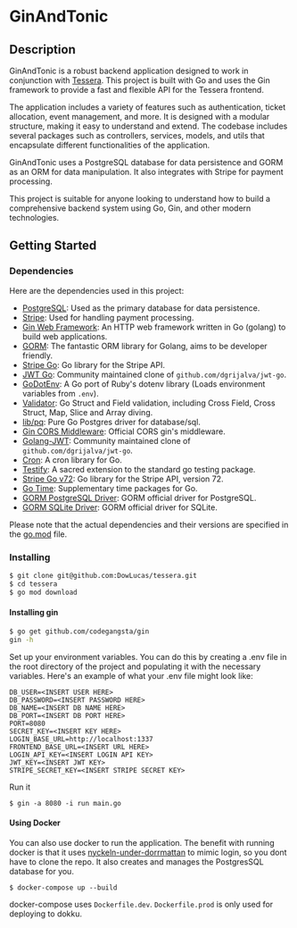 # GinAndTonic

## Description

GinAndTonic is a robust backend application designed to work in conjunction with [Tessera](https://github.com/DowLucas/tessera). This project is built with Go and uses the Gin framework to provide a fast and flexible API for the Tessera frontend.

The application includes a variety of features such as authentication, ticket allocation, event management, and more. It is designed with a modular structure, making it easy to understand and extend. The codebase includes several packages such as controllers, services, models, and utils that encapsulate different functionalities of the application.

GinAndTonic uses a PostgreSQL database for data persistence and GORM as an ORM for data manipulation. It also integrates with Stripe for payment processing.

This project is suitable for anyone looking to understand how to build a comprehensive backend system using Go, Gin, and other modern technologies.

## Getting Started

### Dependencies

Here are the dependencies used in this project:

- [PostgreSQL](https://www.postgresql.org/): Used as the primary database for data persistence.
- [Stripe](https://stripe.com/): Used for handling payment processing.
- [Gin Web Framework](https://github.com/gin-gonic/gin): An HTTP web framework written in Go (golang) to build web applications.
- [GORM](https://gorm.io/gorm): The fantastic ORM library for Golang, aims to be developer friendly.
- [Stripe Go](https://github.com/stripe/stripe-go): Go library for the Stripe API.
- [JWT Go](https://github.com/golang-jwt/jwt): Community maintained clone of `github.com/dgrijalva/jwt-go`.
- [GoDotEnv](https://github.com/joho/godotenv): A Go port of Ruby's dotenv library (Loads environment variables from `.env`).
- [Validator](https://github.com/go-playground/validator): Go Struct and Field validation, including Cross Field, Cross Struct, Map, Slice and Array diving.
- [lib/pq](https://github.com/lib/pq): Pure Go Postgres driver for database/sql.
- [Gin CORS Middleware](https://github.com/gin-contrib/cors): Official CORS gin's middleware.
- [Golang-JWT](https://github.com/golang-jwt/jwt): Community maintained clone of `github.com/dgrijalva/jwt-go`.
- [Cron](https://github.com/robfig/cron): A cron library for Go.
- [Testify](https://github.com/stretchr/testify): A sacred extension to the standard go testing package.
- [Stripe Go v72](https://github.com/stripe/stripe-go): Go library for the Stripe API, version 72.
- [Go Time](https://golang.org/x/time): Supplementary time packages for Go.
- [GORM PostgreSQL Driver](https://gorm.io/docs/connecting_to_the_database.html#PostgreSQL): GORM official driver for PostgreSQL.
- [GORM SQLite Driver](https://gorm.io/docs/connecting_to_the_database.html#SQLite): GORM official driver for SQLite.

Please note that the actual dependencies and their versions are specified in the [go.mod](go.mod) file.

### Installing

```bash
$ git clone git@github.com:DowLucas/tessera.git
$ cd tessera
$ go mod download
```

#### Installing gin

```bash
$ go get github.com/codegangsta/gin
gin -h
```

Set up your environment variables. You can do this by creating a .env file in the root directory of the project and populating it with the necessary variables. Here's an example of what your .env file might look like:

```
DB_USER=<INSERT USER HERE>
DB_PASSWORD=<INSERT PASSWORD HERE>
DB_NAME=<INSERT DB NAME HERE>
DB_PORT=<INSERT DB PORT HERE>
PORT=8080
SECRET_KEY=<INSERT KEY HERE>
LOGIN_BASE_URL=http://localhost:1337
FRONTEND_BASE_URL=<INSERT URL HERE>
LOGIN_API_KEY=<INSERT LOGIN API KEY>
JWT_KEY=<INSERT JWT KEY>
STRIPE_SECRET_KEY=<INSERT STRIPE SECRET KEY>
```

Run it

```
$ gin -a 8080 -i run main.go
```

#### Using Docker

You can also use docker to run the application. The benefit with running docker is that it uses [nyckeln-under-dorrmattan](https://github.com/datasektionen/nyckeln-under-dorrmattan) to mimic login, so you dont have to clone the repo. It also creates and manages the PostgresSQL database for you.

    $ docker-compose up --build

docker-compose uses `Dockerfile.dev`. `Dockerfile.prod` is only used for deploying to dokku.
